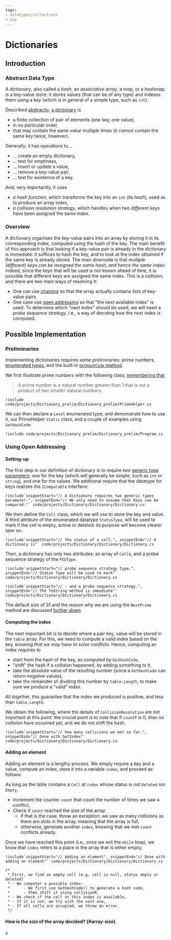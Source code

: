```yaml
---
tags:
- datatypes/collections
- oop
---
```


# Dictionaries

## Introduction

### Abstract Data Type

A *dictionary*, also called a *hash*, an *associative array*, a *map*, or a *hashmap*, is a key-value store: it stores values (that can be of any type) and indexes them using a key (which is in general of a simple type, such as `int`).

Described [abstractly](./lectures/data/intro#abstract-data-types), [a dictionary](https://en.wikipedia.org/wiki/Hash_table) is 

- a finite collection of pair of elements (one key, one value),
- in *no* particular order,
- that may contain the same *value* multiple times (it *cannot* contain the same key twice, however).

Generally, it has operations to…

- … create an empty dictionary,
- … test for emptiness, 
- … insert or update a value,
- … remove a key-value pair,
- … test for existence of a key.

And, very importantly, it uses

- *a hash function*, which transforms the key into an `int` (its *hash*), used as to produce an array index, 
- *a collision resolution strategy*, which handles when two *different* keys have been assigned the same index.

### Overview

A dictionary organises the key-value pairs into an array by storing it in its corresponding index, computed using the hash of the key.
The main benefit of this approach is that looking if a key-value pair is already in the dictionary is immediate: it suffices to hash the key, and to look at the index obtained if the same key is already stored.
The main downside is that *multiple (different) keys can be assigned the same hash, and hence the same index*: indeed, since the keys that will be used is not known ahead of time, it is possible that different keys are assigned the same index. This is a *collision*, and there are two main ways of resolving it:

- One can use [chaining](https://en.wikibooks.org/wiki/Data_Structures/Hash_Tables#Chaining) so that the array actually contains *lists* of key-value pairs.
- One case use [open addressing](https://en.wikibooks.org/wiki/Data_Structures/Hash_Tables#Open_addressing) so that "the next available index" is used. To determine which "next index" should be used, we will need a *probe sequence strategy*, i.e., a way of deciding how the next index is computed.

## Possible Implementation

### Preliminaries

Implementing dictionaries requires some preliminaries:  prime numbers, [enumerated types](https://learn.microsoft.com/en-us/dotnet/csharp/language-reference/builtin-types/enum), and the built-in [`GetHashCode` method](https://learn.microsoft.com/en-us/dotnet/api/system.object.gethashcode).

We first illustrate prime numbers with the following class, [remembering that](https://en.wikipedia.org/wiki/Prime_number)

> A prime number is a natural number greater than 1 that is not a product of two smaller natural numbers.

```{download="./code/projects/Dictionary_prelim.zip"}
!include code/projects/Dictionary_prelim/Dictionary_prelim/PrimeHelper.cs
```

We can then declare a `Level` enumerated type, and demonstrate how to use it, our PrimeHelper `static` class, and a couple of examples using `GetHashCode`:

```{download="./code/projects/ĉ.zip"}
!include code/projects/Dictionary_prelim/Dictionary_prelim/Program.cs
```

### Using Open Addressing

#### Setting-up

The first step in our definition of dictionary is to require *two* [generic type parameters](./lectures/oop/generic_types): one for the key (which will generally be simple, such as `int` or `string`), and one for the values.
We additional require that the datatype for keys realizes the `IComparable` interface:

```{download="./code/projects/Dictionary.zip"}
!include`snippetStart="// A Dictionary requires two generic types parameter.", snippetEnd="// We only need to assume that Keys can be compared."` code/projects/Dictionary/Dictionary/Dictionary.cs
```

We then define the `Cell` class, which we will use to store the key and value. A third attribute of the enumerated datatype `StatusType`, will be used to mark if the cell is empty, active or deleted: its purpose will become clearer later on.

```{download="./code/projects/Dictionary.zip"}
!include`snippetStart="// the status of a cell.", snippetEnd="// A dictionary is"` code/projects/Dictionary/Dictionary/Dictionary.cs
```

Then, a dictionary has only two attributes: an array of `Cell`s, and a probe sequence strategy of the `PSSType`.

```{download="./code/projects/Dictionary.zip"}
!include`snippetStart="// probe sequence strategy type.", snippetEnd="// Status Type will be used to mark"` code/projects/Dictionary/Dictionary/Dictionary.cs
```
```{download="./code/projects/Dictionary.zip"}
!include`snippetStart="// - and a probe sequence strategy.", snippetEnd="// The ToString method is immediate"` code/projects/Dictionary/Dictionary/Dictionary.cs
```

The default size of 31 and the reason why we are using the `NextPrime` method are discussed [further down](#array-size).

#### Computing the index

The next important bit is to decide where a pair key, value will be stored in the `table` array. For this, we need to compute a valid index based on the key, *knowing that we may have to solve conflicts*.
Hence, computing an index requires to 

- start from the hash of the key, as computed by `GetHashCode`,
- "shift" the hash if a collision happened, by adding something to it,
- take the absolute value of the resulting number (since a `GetHashCode` can return negative values),
- take the remainder of dividing this number by `table.Length`, to make sure we produce a "valid" index.

All together, this guarantee that the index we produced is positive, and less than `table.Length`.

We obtain the following, where the details of `CollisionResolution` are not important at this point: the crucial point is to note that if `countP` is 0, then no collision have occurred yet, and we do not shift the hash.

```{download="./code/projects/Dictionary.zip"}
!include`snippetStart="// how many collisions we met so far.", snippetEnd="// Done with GetIndex"` code/projects/Dictionary/Dictionary/Dictionary.cs
```

#### Adding an element

Adding an element is a lengthy process.
We simply require a key and a value, compute an index, store it into a variable `index`, and proceed as follows:

As long as the table contains a `Cell` at `index` whose status is not `Deleted` nor `Empty`,

- Increment the counter `count` that count the number of times we saw a conflict,
- Check if `count` reached the size of the array:
    - if that is the case, throw an exception: we saw as many collisions as there are slots in the array, meaning that the array is full,
    - otherwise, generate another `index`, knowing that we met `count` conflicts already.

Once we have reached this point (i.e., once we exit the `while` loop), we know that `index` refers to a place in the array that is either empty, 
        



```{download="./code/projects/Dictionary.zip"}
!include`snippetStart="// Adding an element", snippetEnd="// Done with adding an element"` code/projects/Dictionary/Dictionary/Dictionary.cs
```




    /*
     * First, we find an empty cell (e.g. cell is null, status empty or deleted)
     * - We computer a possible index:
     *      - We first use GetHashCode() to generate a hash code,
     *      - then shift it using collisionR.
     * - We check if the cell at this index is available,
     * - If it is not, we try with the next one,
     * - If all cells are occupied, we throw an error.
     */

#### How is the size of the array decided? {#array-size}

<!--
/*
 * Why prime numbers are needed is explained for example
 * at
 * https://cs.stackexchange.com/questions/11029
 */
 
 Also why 31
-->


<!--


We then define the `Cell` class, which we will use to store the key and value. A third attribute of the enumerated datatype `StatusType`, will be used to mark if the cell is empty, active or deleted: its purpose will become clearer later on.

```{download="./code/projects/Dictionary.zip"}
!include`snippetStart="// the status of a cell.", snippetEnd="// A dictionary is "` code/projects/Dictionary/Dictionary/Dictionary.cs
```



```{download="./code/projects/Dictionary.zip"}
!include code/projects/Dictionary/Dictionary/Dictionary.cs
```

```{download="./code/projects/Dictionary.zip"}
!include code/projects/Dictionary/Dictionary/PrimeHelper.cs
```

```{download="./code/projects/Dictionary.zip"}
!include code/projects/Dictionary/Dictionary/Program.cs
```
-->

x

